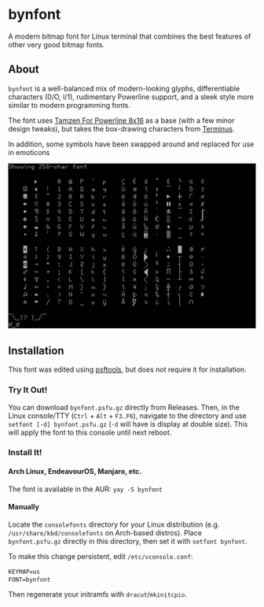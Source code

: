 # bynfont
A modern bitmap font for Linux terminal that combines the best features of other very good bitmap fonts.

## About

`bynfont` is a well-balanced mix of modern-looking glyphs, differentiable characters (0/O, l/1), rudimentary Powerline support, and a sleek style more similar to modern programming fonts.

The font uses [Tamzen For Powerline 8x16](https://github.com/sunaku/tamzen-font) as a base (with a few minor design tweaks), but takes the box-drawing characters from [Terminus](https://terminus-font.sourceforge.net/).

In addition, some symbols have been swapped around and replaced for use in emoticons

![](./assets/font.png)

## Installation

This font was edited using [psftools](https://codeberg.org/gnarz/psftools), but does not require it for installation.

### Try It Out!

You can download `bynfont.psfu.gz` directly from Releases. Then, in the Linux console/TTY (`Ctrl` + `Alt` + `F3`..`F6`), navigate to the directory and use `setfont [-d] bynfont.psfu.gz` (`-d` will have is display at double size). This will apply the font to this console until next reboot.

### Install It!

#### Arch Linux, EndeavourOS, Manjaro, etc.

The font is available in the AUR: `yay -S bynfont`

#### Manually

Locate the `consolefonts` directory for your Linux distribution (e.g. `/usr/share/kbd/consolefonts` on Arch-based distros). Place `bynfont.psfu.gz` directly in this directory, then set it with `setfont bynfont`.

To make this change persistent, edit `/etc/vconsole.conf`:

```config
KEYMAP=us
FONT=bynfont
```

Then regenerate your initramfs with `dracut`/`mkinitcpio`.
